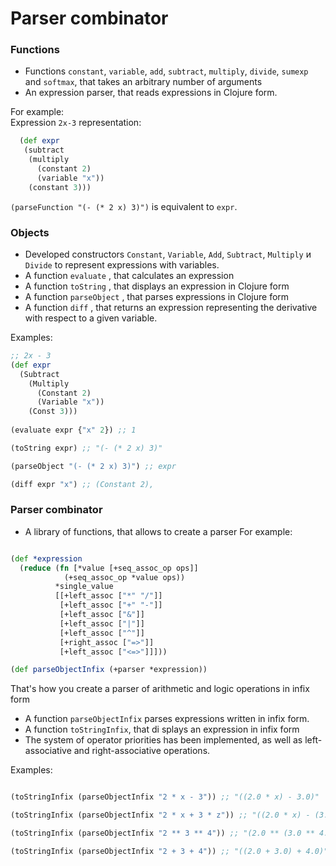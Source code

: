 # Parser combinator

### Functions

- Functions `constant`, `variable`, `add`, `subtract`, `multiply`, `divide`, `sumexp` and `softmax`, that takes an arbitrary number of arguments
- An expression parser, that reads expressions in Clojure form.


For example:  
Expression `2x-3` representation:
```clj
  (def expr
   (subtract
    (multiply
      (constant 2)
      (variable "x"))
    (constant 3)))
```
`(parseFunction "(- (* 2 x) 3)")` is equivalent to `expr`.

### Objects

- Developed constructors `Constant`, `Variable`, `Add`, `Subtract`, `Multiply` и `Divide` to represent expressions with variables.
- A function `evaluate` , that calculates an expression
- A function `toString` , that displays an expression in Clojure form
- A function `parseObject` , that parses expressions in Clojure form
- A function `diff` , that returns an expression representing the derivative with respect to a given variable.

Examples:

```clj
;; 2x - 3
(def expr
  (Subtract
    (Multiply
      (Constant 2)
      (Variable "x"))
    (Const 3)))
    
(evaluate expr {"x" 2}) ;; 1

(toString expr) ;; "(- (* 2 x) 3)"

(parseObject "(- (* 2 x) 3)") ;; expr

(diff expr "x") ;; (Constant 2),

```

### Parser combinator

- A library of functions, that allows to create a parser
For example:
```clj

(def *expression
  (reduce (fn [*value [+seq_assoc_op ops]]
            (+seq_assoc_op *value ops))
          *single_value
          [[+left_assoc ["*" "/"]]
           [+left_assoc ["+" "-"]]
           [+left_assoc ["&"]]
           [+left_assoc ["|"]]
           [+left_assoc ["^"]]
           [+right_assoc ["=>"]]
           [+left_assoc ["<=>"]]]))

(def parseObjectInfix (+parser *expression))

```
That's how you create a parser of arithmetic and logic operations in infix form

- A function `parseObjectInfix` parses expressions written in infix form.
- A function `toStringInfix`, that di splays an expression in infix form
- The system of operator priorities has been implemented, as well as left-associative and right-associative operations.

Examples:

```clj

(toStringInfix (parseObjectInfix "2 * x - 3")) ;; "((2.0 * x) - 3.0)"

(toStringInfix (parseObjectInfix "2 * x + 3 * z")) ;; "((2.0 * x) - (3.0 * z))"

(toStringInfix (parseObjectInfix "2 ** 3 ** 4")) ;; "(2.0 ** (3.0 ** 4.0))"

(toStringInfix (parseObjectInfix "2 + 3 + 4")) ;; "((2.0 + 3.0) + 4.0)"

```
